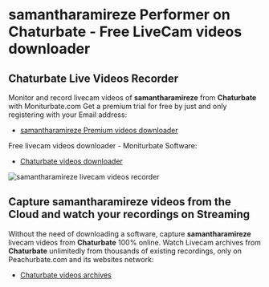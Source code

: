 # samantharamireze Performer on Chaturbate - Free LiveCam videos downloader

## Chaturbate Live Videos Recorder

Monitor and record livecam videos of **samantharamireze** from **Chaturbate** with Moniturbate.com
Get a premium trial for free by just and only registering with your Email address:
* [samantharamireze Premium videos downloader](https://moniturbate.com/request-demo-licence-key.html)

Free livecam videos downloader - Moniturbate Software:
* [Chaturbate videos downloader](https://moniturbate.com/moniturbate-download-software.html)

![samantharamireze livecam videos recorder](https://peachurnet.com/templates/moniturbate-software.png)


## Capture samantharamireze videos from the Cloud and watch your recordings on Streaming

Without the need of downloading a software, capture **samantharamireze** livecam videos from **Chaturbate** 100% online.
Watch Livecam archives from **Chaturbate** unlimitedly from thousands of existing recordings, only on Peachurbate.com and its websites network:
* [Chaturbate videos archives](https://peachurnet.com/)